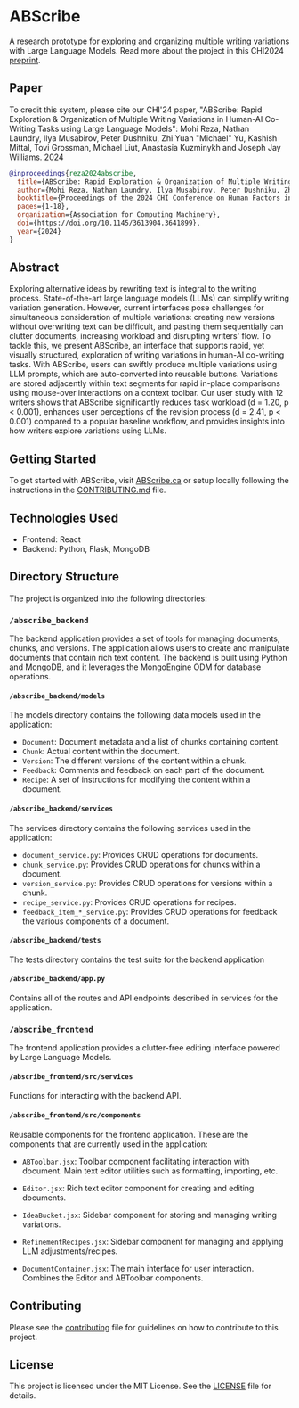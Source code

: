 # ABScribe

A research prototype for exploring and organizing multiple writing variations with Large Language Models.
Read more about the project in this CHI2024 [preprint](https://arxiv.org/abs/2310.00117).

## Paper

To credit this system, please cite our CHI'24 paper, "ABScribe: Rapid Exploration & Organization of Multiple Writing Variations in Human-AI Co-Writing Tasks using Large Language Models":
Mohi Reza, Nathan Laundry, Ilya Musabirov, Peter Dushniku, Zhi Yuan "Michael" Yu, Kashish Mittal, Tovi Grossman, Michael Liut, Anastasia Kuzminykh and Joseph Jay Williams. 2024

```bibtex
@inproceedings{reza2024abscribe,
  title={ABScribe: Rapid Exploration & Organization of Multiple Writing Variations in Human-AI Co-Writing Tasks using Large Language Models},
  author={Mohi Reza, Nathan Laundry, Ilya Musabirov, Peter Dushniku, Zhi Yuan "Michael" Yu, Kashish Mittal, Tovi Grossman, Michael Liut, Anastasia Kuzminykh, Joseph Jay Williams},
  booktitle={Proceedings of the 2024 CHI Conference on Human Factors in Computing Systems},
  pages={1-18},
  organization={Association for Computing Machinery},
  doi={https://doi.org/10.1145/3613904.3641899},
  year={2024}
}
```

## Abstract

Exploring alternative ideas by rewriting text is integral to the writing process. State-of-the-art large language models (LLMs) can simplify writing variation generation. However, current interfaces pose challenges for simultaneous consideration of multiple variations: creating new versions without overwriting text can be difficult, and pasting them sequentially can clutter documents, increasing workload and disrupting writers' flow. To tackle this, we present ABScribe, an interface that supports rapid, yet visually structured, exploration of writing variations in human-AI co-writing tasks. With ABScribe, users can swiftly produce multiple variations using LLM prompts, which are auto-converted into reusable buttons. Variations are stored adjacently within text segments for rapid in-place comparisons using mouse-over interactions on a context toolbar. Our user study with 12 writers shows that ABScribe significantly reduces task workload (d = 1.20, p < 0.001), enhances user perceptions of the revision process (d = 2.41, p < 0.001) compared to a popular baseline workflow, and provides insights into how writers explore variations using LLMs.

## Getting Started

To get started with ABScribe, visit [ABScribe.ca](https://abscribe.ca) or setup locally following the instructions in the [CONTRIBUTING.md](CONTRIBUTING.md) file.

## Technologies Used

* Frontend: React
* Backend: Python, Flask, MongoDB

## Directory Structure

The project is organized into the following directories:

### `/abscribe_backend`

The backend application provides a set of tools for managing documents, chunks, and versions. The application allows users to create and manipulate documents that contain rich text content. The backend is built using Python and MongoDB, and it leverages the MongoEngine ODM for database operations. 

#### `/abscribe_backend/models`

The models directory contains the following data models used in the application:

* `Document`: Document metadata and a list of chunks containing content.
* `Chunk`: Actual content within the document.
* `Version`: The different versions of the content within a chunk.
* `Feedback`: Comments and feedback on each part of the document.
* `Recipe`: A set of instructions for modifying the content within a document.

#### `/abscribe_backend/services`

The services directory contains the following services used in the application:

* `document_service.py`: Provides CRUD operations for documents.
* `chunk_service.py`: Provides CRUD operations for chunks within a document.
* `version_service.py`: Provides CRUD operations for versions within a chunk.
* `recipe_service.py`: Provides CRUD operations for recipes.
* `feedback_item_*_service.py`: Provides CRUD operations for feedback the various components of a document.

#### `/abscribe_backend/tests`

The tests directory contains the test suite for the backend application

#### `/abscribe_backend/app.py`

Contains all of the routes and API endpoints described in services for the application.

### `/abscribe_frontend`

The frontend application provides a clutter-free editing interface powered by Large Language Models.

#### `/abscribe_frontend/src/services`

Functions for interacting with the backend API.

#### `/abscribe_frontend/src/components`

Reusable components for the frontend application. These are the components that are currently used in the application:

* `ABToolbar.jsx`: Toolbar component facilitating interaction with document. Main text editor utilities such as formatting, importing, etc.

* `Editor.jsx`: Rich text editor component for creating and editing documents.

* `IdeaBucket.jsx`: Sidebar component for storing and managing writing variations.

* `RefinementRecipes.jsx`: Sidebar component for managing and applying LLM adjustments/recipes.

* `DocumentContainer.jsx`: The main interface for user interaction. Combines the Editor and ABToolbar components.

## Contributing

Please see the [contributing](CONTRIBUTING.md) file for guidelines on how to contribute to this project.

## License

This project is licensed under the MIT License. See the [LICENSE](LICENSE) file for details.
